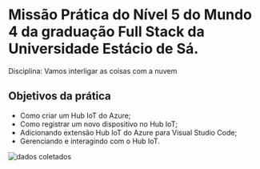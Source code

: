 <h1>Missão Prática do Nível 5 do Mundo 4 da graduação Full Stack da Universidade Estácio de Sá.</h1>
<p>Disciplina: Vamos interligar as coisas com a nuvem </p>

<h2>Objetivos da prática</h2>

<ul>
<li>Como criar um Hub IoT do Azure;</li>
<li>Como registrar um novo dispositivo no Hub IoT;</li>
<li>Adicionando extensão Hub IoT do Azure para Visual Studio Code;</li>
<li>Gerenciando e interagindo com o Hub IoT.</li>
</ul>



![dados coletados](https://github.com/Axemay/iot-hub/assets/101254285/7b0c0b30-d453-4690-8622-ef87a9ca6fd5)

